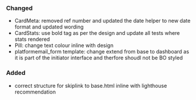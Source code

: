 ### Changed

- CardMeta: removed ref number and updated the date helper to new date format and updated wording
- CardStats: use bold tag as per the design and update all tests where stats rendered
- Pill: change text colour inline with design
- platformemail_form template: change extend from base to dashboard as it is part of the initiator interface and therfore shoudl not be BO styled


### Added

- correct structure for skiplink to base.html inline with lighthouse recommendation
